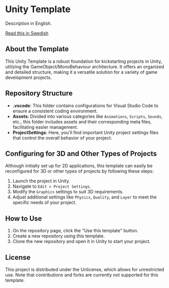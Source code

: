 # Unity Template

Description in English.

[Read this in Swedish](./README.se.md)

## About the Template

This Unity Template is a robust foundation for kickstarting projects in Unity, utilizing the GameObject/MonoBehaviour architecture. It offers an organized and detailed structure, making it a versatile solution for a variety of game development projects.

## Repository Structure

- **.vscode**: This folder contains configurations for Visual Studio Code to ensure a consistent coding environment.
- **Assets**: Divided into various categories like `Animations`, `Scripts`, `Sounds`, etc., this folder includes assets and their corresponding meta files, facilitating easier management.
- **ProjectSettings**: Here, you'll find important Unity project settings files that control the overall behavior of your project.

## Configuring for 3D and Other Types of Projects

Although initially set up for 2D applications, this template can easily be reconfigured for 3D or other types of projects by following these steps:
1. Launch the project in Unity.
2. Navigate to `Edit > Project Settings`.
3. Modify the `Graphics` settings to suit 3D requirements.
4. Adjust additional settings like `Physics`, `Quality`, and `Layer` to meet the specific needs of your project.

## How to Use

1. On the repository page, click the "Use this template" button.
2. Create a new repository using this template.
3. Clone the new repository and open it in Unity to start your project.

## License

This project is distributed under the Unlicense, which allows for unrestricted use. Note that contributions and forks are currently not supported for this template.
